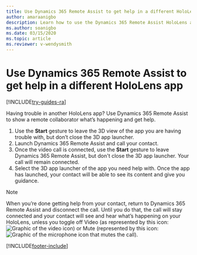 ```yaml
---
title: Use Dynamics 365 Remote Assist to get help in a different HoloLens app
author: amaraanigbo
description: Learn how to use the Dynamics 365 Remote Assist HoloLens app to get help in a different HoloLens app.
ms.author: soanigbo
ms.date: 03/15/2020
ms.topic: article
ms.reviewer: v-wendysmith
---
```


# Use Dynamics 365 Remote Assist to get help in a different HoloLens app

[!INCLUDE[try-guides-ra](../includes/try-guides-ra.md)]

Having trouble in another HoloLens app? Use Dynamics 365 Remote Assist to show a remote collaborator what’s happening and get help.

1.	Use the **Start** gesture to leave the 3D view of the app you are having trouble with, but don’t close the 3D app launcher.
2.	Launch Dynamics 365 Remote Assist and call your contact.
3.	Once the video call is connected, use the **Start** gesture to leave Dynamics 365 Remote Assist, but don't close the 3D app launcher. Your call will remain connected.
4.	Select the 3D app launcher of the app you need help with. Once the app has launched, your contact will be able to see its content and give you guidance.

> [!Note]
> When you’re done getting help from your contact, return to Dynamics 365 Remote Assist and disconnect the call. Until you do that, the call will stay connected and your contact will see and hear what’s happening on your HoloLens, unless you toggle off Video (as represented by this icon: ![Graphic of the video icon](media/RAHL_Video.png "Video")) or Mute (represented by this icon: ![Graphic of the microphone icon that mutes the call](media/RAHL_Microphone.png "Mute")). 


[!INCLUDE[footer-include](../includes/footer-banner.md)]
